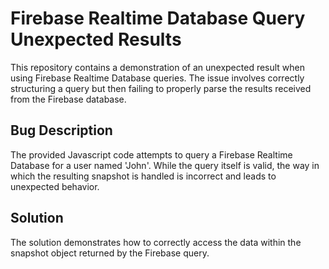 # Firebase Realtime Database Query Unexpected Results

This repository contains a demonstration of an unexpected result when using Firebase Realtime Database queries.  The issue involves correctly structuring a query but then failing to properly parse the results received from the Firebase database.

## Bug Description
The provided Javascript code attempts to query a Firebase Realtime Database for a user named 'John'. While the query itself is valid, the way in which the resulting snapshot is handled is incorrect and leads to unexpected behavior.

## Solution
The solution demonstrates how to correctly access the data within the snapshot object returned by the Firebase query.
